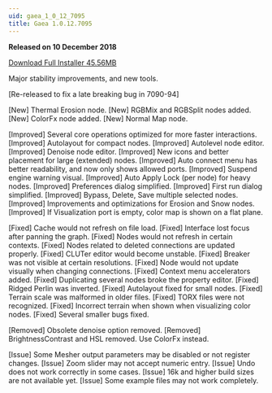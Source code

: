 ```yaml
---
uid: gaea_1_0_12_7095
title: Gaea 1.0.12.7095
---
```



**Released on 10 December 2018**

<a href="http://viridian.quadspinner.com/gaea/Gaea-1.0.12.7095.msi?key=DC00">Download Full Installer 45.56MB</a> <br>


<div class="release-note">

Major stability improvements, and new tools.

[Re-released to fix a late breaking bug in 7090-94]

[New] Thermal Erosion node.
[New] RGBMix and RGBSplit nodes added.
[New] ColorFx node added.
[New] Normal Map node.

[Improved] Several core operations optimized for more faster interactions.
[Improved] Autolayout for compact nodes.
[Improved] Autolevel node editor.
[Improved] Denoise node editor.
[Improved] New icons and better placement for large (extended) nodes.
[Improved] Auto connect menu has better readability, and now only shows allowed ports.
[Improved] Suspend engine warning visual.
[Improved] Auto Apply Lock (per node) for heavy nodes.
[Improved] Preferences dialog simplified.
[Improved] First run dialog simplified.
[Improved] Bypass, Delete, Save multiple selected nodes.
[Improved] Improvements and optimizations for Erosion and Snow nodes.
[Improved] If Visualization port is empty, color map is shown on a flat plane.

[Fixed] Cache would not refresh on file load.
[Fixed] Interface lost focus after panning the graph.
[Fixed] Nodes would not refresh in certain contexts.
[Fixed] Nodes related to deleted connections are updated properly.
[Fixed] CLUTer editor would become unstable.
[Fixed] Breaker was not visible at certain resolutions.
[Fixed] Node would not update visually when changing connections.
[Fixed] Context menu accelerators added.
[Fixed] Duplicating several nodes broke the property editor.
[Fixed] Ridged Perlin was inverted.
[Fixed] Autolayout fixed for small nodes.
[Fixed] Terrain scale was malformed in older files.
[Fixed] TORX files were not recognized.
[Fixed] Incorrect terrain when shown when visualizing color nodes.
[Fixed] Several smaller bugs fixed.

[Removed] Obsolete denoise option removed.
[Removed] BrightnessContrast and HSL removed. Use ColorFx instead.

[Issue] Some Mesher output parameters may be disabled or not register changes.
[Issue] Zoom slider may not accept numeric entry.
[Issue] Undo does not work correctly in some cases.
[Issue] 16k and higher build sizes are not available yet.
[Issue] Some example files may not work completely.

</div>
